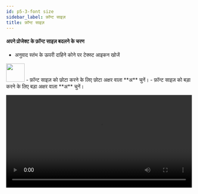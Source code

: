 ```yaml
---
id: p5-3-font size
sidebar_label: फ़ॉन्ट साइज़
title: फ़ॉन्ट साइज़
---
```



#### अपने प्रोजेक्ट के फ़ॉन्ट साइज़ बदलने के चरण 

- अनुवाद स्तंभ के ऊपरी दाहिने कोने पर टेक्स्ट आइकन खोजें
<img src="/0.5.3/fontsize-hi.png" width="50px" alt=""/>
- फ़ॉन्ट साइज़ को छोटा करने के लिए छोटा अक्षर वाला **अ** चुनें।
- फ़ॉन्ट साइज़ को बड़ा करने के लिए बड़ा अक्षर वाला **अ** चुनें।

<video controls src="/0.5.3/en_fontsize.mov" width="100%" type="video/mov"></video>